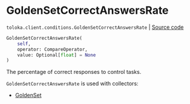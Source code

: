 # GoldenSetCorrectAnswersRate
`toloka.client.conditions.GoldenSetCorrectAnswersRate` | [Source code](https://github.com/Toloka/toloka-kit/blob/v1.1.1/src/client/conditions.py#L197)

```python
GoldenSetCorrectAnswersRate(
    self,
    operator: CompareOperator,
    value: Optional[float] = None
)
```

The percentage of correct responses to control tasks.


`GoldenSetCorrectAnswersRate` is used with collectors:
- [GoldenSet](toloka.client.collectors.GoldenSet.md)

